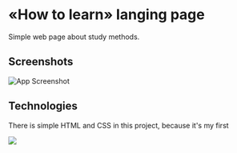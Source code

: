 
# «How to learn» langing page

Simple web page about study methods.
## Screenshots

![App Screenshot](https://via.placeholder.com/468x300?text=App+Screenshot+Here)


## Technologies
There is simple HTML and CSS in this project, because it's my first 

<img src="https://cdn.jsdelivr.net/gh/devicons/devicon/icons/html5/html5-original-wordmark.svg" />
          
